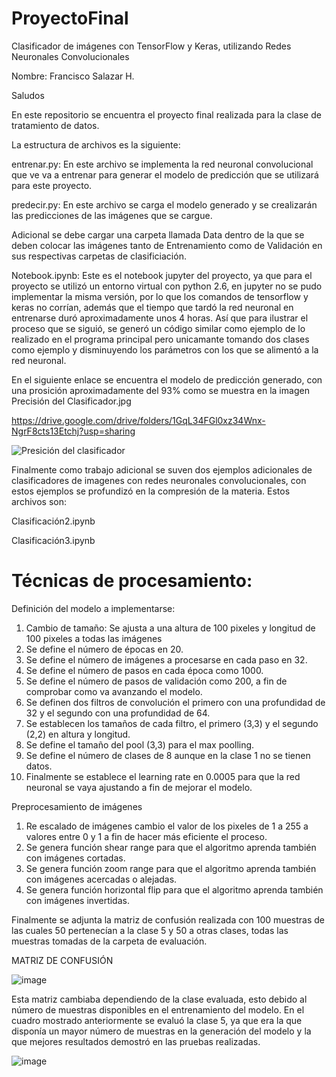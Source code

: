# ProyectoFinal
Clasificador de imágenes con TensorFlow y Keras, utilizando Redes Neuronales Convolucionales

Nombre: Francisco Salazar H.

Saludos

En este repositorio se encuentra el proyecto final realizada para la clase de tratamiento de datos.

La estructura de archivos es la siguiente:

entrenar.py: En este archivo se implementa la red neuronal convolucional que ve va a entrenar para generar el modelo de predicción que se utilizará para este proyecto.

predecir.py: En este archivo se carga el modelo generado y se crealizarán las predicciones de las imágenes que se cargue.

Adicional se debe cargar una carpeta llamada Data dentro de la que se deben colocar las imágenes tanto de Entrenamiento como de Validación en sus respectivas carpetas de clasificiación.

Notebook.ipynb: Este es el notebook jupyter del proyecto, ya que para el proyecto se utilizó un entorno virtual con python 2.6, en jupyter no se pudo implementar la misma versión, por lo que los comandos de tensorflow y keras no corrían, además que el tiempo que tardó la red neuronal en entrenarse duró aproximadamente unos 4 horas. Así que para ilustrar el proceso que se siguió, se generó un código similar como ejemplo de lo realizado en el programa principal pero unicamante tomando dos clases como ejemplo y disminuyendo los parámetros con los que se alimentó a la red neuronal.

En el siguiente enlace se encuentra el modelo de predicción generado, con una prosición aproximadamente del 93% como se muestra en la imagen Precisión del Clasificador.jpg

https://drive.google.com/drive/folders/1GqL34FGl0xz34Wnx-NgrF8cts13Etchj?usp=sharing

![Presición del clasificador](https://user-images.githubusercontent.com/101531467/188278092-c3bb7724-f868-4f45-974d-38870f2d2813.jpg)


Finalmente como trabajo adicional se suven dos ejemplos adicionales de clasificadores de imagenes con redes neuronales convolucionales, con estos ejemplos se profundizó en la compresión de la materia. Estos archivos son:

Clasificación2.ipynb


Clasificación3.ipynb

# Técnicas de procesamiento:

Definición del modelo a implementarse:
1.	Cambio de tamaño: Se ajusta a una altura de 100 pixeles y longitud de 100 pixeles a todas las imágenes
2.	Se define el número de épocas en 20.
3.	Se define el número de imágenes a procesarse en cada paso en 32.
4.	Se define el número de pasos en cada época como 1000.
5.	Se define el número de pasos de validación como 200, a fin de comprobar como va avanzando el modelo.
6.	Se definen dos filtros de convolución el primero con una profundidad de 32 y el segundo con una profundidad de 64.
7.	Se establecen los tamaños de cada filtro, el primero (3,3) y el segundo (2,2) en altura y longitud.
8.	Se define el tamaño del pool (3,3) para el max poolling.
9.	Se define el número de clases de 8 aunque en la clase 1 no se tienen datos.
10.	Finalmente se establece el learning rate en 0.0005 para que la red neuronal se vaya ajustando a fin de mejorar el modelo.

Preprocesamiento de imágenes
1.	Re escalado de imágenes cambio el valor de los pixeles de 1 a 255 a valores entre 0 y 1 a fin de hacer más eficiente el proceso.
2.	Se genera función shear range para que el algoritmo aprenda también con imágenes cortadas.
3.	 Se genera función zoom range para que el algoritmo aprenda también con imágenes acercadas o alejadas.
4.	Se genera función horizontal flip para que el algoritmo aprenda también con imágenes invertidas.



Finalmente se adjunta la matriz de confusión realizada con 100 muestras de las cuales 50 pertenecían a la clase 5 y 50 a otras clases, todas las muestras tomadas de la carpeta de evaluación.

MATRIZ DE CONFUSIÓN

![image](https://user-images.githubusercontent.com/101531467/188279259-b50d17f7-9ffd-409e-bd3d-92268968b388.png)


Esta matriz cambiaba dependiendo de la clase evaluada, esto debido al número de muestras disponibles en el entrenamiento del modelo. En el cuadro mostrado anteriormente se evaluó la clase 5, ya que era la que disponía un mayor número de muestras en la generación del modelo y la que mejores resultados demostró en las pruebas realizadas.


![image](https://user-images.githubusercontent.com/101531467/188279786-fa3bb8f9-7c77-4393-abbc-50b2f20226a7.png)




